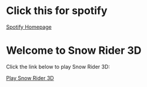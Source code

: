 # Click this for spotify

[Spotify Homepage](https://www.spotify.com/)


<!DOCTYPE html>
<html lang="en">
<head>
    <meta charset="UTF-8">
    <meta name="viewport" content="width=device-width, initial-scale=1.0">
    <title>Snow Rider 3D</title>
</head>
<body>
    <h1>Welcome to Snow Rider 3D</h1>
    <p>Click the link below to play Snow Rider 3D:</p>
    <a href="https://bigred090.github.io/snow-rider-3d" target="_blank">Play Snow Rider 3D</a>
</body>
</html>
